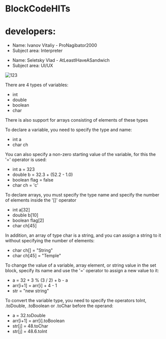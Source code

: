 # BlockCodeHITs
# developers: 
<ul>
  <li>Name: Ivanov Vitaliy - ProNagibator2000
  <li>Subject area: Interpreter
</ul>
<ul>
  <li>Name: Seletsky Vlad - AtLeastIHaveASandwich
  <li>Subject area: UI/UX
</ul>

![123](https://github.com/ProNagibator2000/BlockCodeHITs/assets/120786249/fdd71c62-060d-45eb-b9a9-bcf105877836)

There are 4 types of variables:
<ul>
  <li>int
  <li>double
  <li>boolean
  <li>char
</ul>
There is also support for arrays consisting of elements of these types

To declare a variable, you need to specify the type and name:  
<ul>
  <li>int a
  <li>char ch
</ul>

You can also specify a non-zero starting value of the variable, for this the '=' operator is used:
<ul>
  <li>int a = 323
  <li>double b = 32.3 + (52.2 - 1.0)
  <li>boolean flag = false
  <li>char ch = 'c'
</ul>

To declare arrays, you must specify the type name and specify the number of elements inside the '[]' operator
<ul>
  <li>int a[32]
  <li>double b[10]
  <li>boolean flag[2]
  <li>char ch[45]
</ul>

In addition, an array of type char is a string, and you can assign a string to it without specifying the number of elements:
<ul>
  <li>char ch[] = "String"
  <li>char ch[45] = "Temple"
</ul>

To change the value of a variable, array element, or string value in the set block, specify its name and use the '=' operator to assign a new value to it:
<ul>
  <li>a = 32 + 3 % (3 / 2) + b - a
  <li>arr[i+1] = arr[i] + 4 - 1
  <li>str = "new string"
</ul>

To convert the variable type, you need to specify the operators toInt, .toDouble, .toBoolean or .toChar before the operand:
<ul>
  <li>a = 32.toDouble
  <li>arr[i+1] = arr[i].toBoolean
  <li>str[j] = 48.toChar
  <li>str[j] = 48.6.toInt
</ul>


